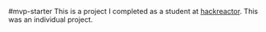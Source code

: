 #mvp-starter
This is a project I completed as a student at [hackreactor](http://hackreactor.com). This was an individual project.
